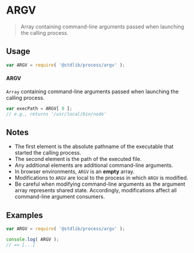 # ARGV

> Array containing command-line arguments passed when launching the calling process.

<section class="usage">

## Usage

```javascript
var ARGV = require( '@stdlib/process/argv' );
```

#### ARGV

`Array` containing command-line arguments passed when launching the calling process.

```javascript
var execPath = ARGV[ 0 ];
// e.g., returns '/usr/local/bin/node'
```

</section>

<!-- /.usage -->

<section class="notes">

## Notes

-   The first element is the absolute pathname of the executable that started the calling process.
-   The second element is the path of the executed file.
-   Any additional elements are additional command-line arguments.
-   In browser environments, `ARGV` is an **empty** array.
-   Modifications to `ARGV` are local to the process in which `ARGV` is modified.
-   Be careful when modifying command-line arguments as the argument array represents shared state. Accordingly, modifications affect all command-line argument consumers. 

</section>

<!-- /.notes -->

<section class="examples">

## Examples

<!-- eslint no-undef: "error" -->

```javascript
var ARGV = require( '@stdlib/process/argv' );

console.log( ARGV );
// => [...]
```

</section>

<!-- /.examples -->

<section class="links">

</section>

<!-- /.links -->
